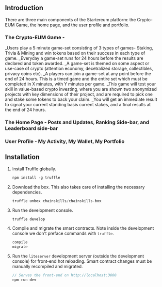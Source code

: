 
## Introduction

There are three main components of the Startereum platform: the Crypto-EUM Game, the home page, and the user profile and portfolio.

### The Crypto-EUM Game -

_Users play a 5 minute game-set consisting of 3 types of games- Staking, Trivia & Mining and win tokens based on their success in each type of game. 
_Everyday a game-set runs for 24 hours before the results are declared and token awarded. 
_A game-set is themed on some aspect or use-case of crypto  (attention economy, decetralized storage, collectibles, privacy coins etc). 
_A players can join a game-set at any point before the end of 24 hours. This is a timed game and the entire set which must be completed in X minutes, with Y minutes per game. 
_This game will test your skill in value-based crypto investing, where you are shown two anonymized projects with key dimensions of their project, and are required to pick one and stake some tokens to back your claim. 
_You will get an immediate result to signal your current standing basis current stakes, and a final results at the end of 24 hours.

### The Home Page - Posts and Updates, Ranking Side-bar, and Leaderboard side-bar

### User Profile - My Activity, My Wallet, My Portfolio


## Installation

1. Install Truffle globally.
    ```javascript
    npm install -g truffle
    ```

2. Download the box. This also takes care of installing the necessary dependencies.
    ```javascript
    truffle unbox chainskills/chainskills-box
    ```

3. Run the development console.
    ```javascript
    truffle develop
    ```

4. Compile and migrate the smart contracts. Note inside the development console we don't preface commands with `truffle`.
    ```javascript
    compile
    migrate
    ```

5. Run the `liteserver` development server (outside the development console) for front-end hot reloading. Smart contract changes must be manually recompiled and migrated.
    ```javascript
    // Serves the front-end on http://localhost:3000
    npm run dev
    ```
